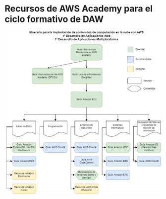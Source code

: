 Recursos de AWS Academy para el ciclo formativo de DAW
======================================================

<p align="center">
  <img src="roadmap.png">
</p>





